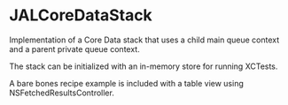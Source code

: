 # JALCoreDataStack
Implementation of a Core Data stack that uses a child main queue context and a parent private queue context.

The stack can be initialized with an in-memory store for running XCTests.

A bare bones recipe example is included with a table view using NSFetchedResultsController.

